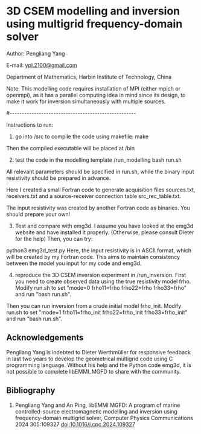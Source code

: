 # 3D CSEM modelling and inversion using multigrid frequency-domain solver

Author: Pengliang Yang

E-mail: ypl.2100@gmail.com

Department of Mathematics, Harbin Institute of Technology, China

Note: This modelling code requires installation of MPI (either mpich or openmpi),
as it has a parallel computing idea in mind since its design, to make it work 
for inversion simultaneously with multiple sources.

#----------------------------------------------------

Instructions to run:

1. go into /src to compile the code using makefile:
make

Then the compiled executable will be placed at /bin

2. test the code in the modelling template /run_modelling
bash run.sh

All relevant parameters should be specified in run.sh, while the binary input 
resistivity should be prepared in advance.

Here I created a small Fortran code to generate acquisition files
sources.txt, receivers.txt and a source-receiver connection table src_rec_table.txt.

The input resistivity was created by another Fortran code as binaries.
You should prepare your own!

3. Test and compare with emg3d. I assume you have looked at the emg3d website and 
have installed it properly. (Otherwise, please consult Dieter for the help)
 Then, you can try:
 
python3 emg3d_test.py
Here, the input resistivity is in ASCII format, which will be created by my Fortran code.
This aims to maintain consistency between the model you input for my code and emg3d.

4. reproduce the 3D CSEM inversion experiment in /run_inversion.
First you need to create observed data using the true resistivity model frho.
Modify run.sh to set "mode=0 frho11=frho frho22=frho frho33=frho" and run "bash run.sh".

Then you can run inversion from a crude initial model frho_init.
Modify run.sh to set "mode=1 frho11=frho_init frho22=frho_init frho33=frho_init" and run "bash run.sh".


## Acknowledgements

Pengliang Yang is indebted to Dieter Werthmüller for responsive feedback in last two years to develop the
geometrical multigrid code using C programming language. Without his help and the Python code emg3d,
it is not possible to complete libEMMI_MGFD to share with the community.

## Bibliography

1. Pengliang Yang and An Ping, libEMMI MGFD: A program of marine controlled-source electromagnetic
modelling and inversion using frequency-domain multigrid solver, Computer Physics Communications 2024 305:109327
[doi:10.1016/j.cpc.2024.109327](https://doi.org/10.1016/j.cpc.2024.109327)
